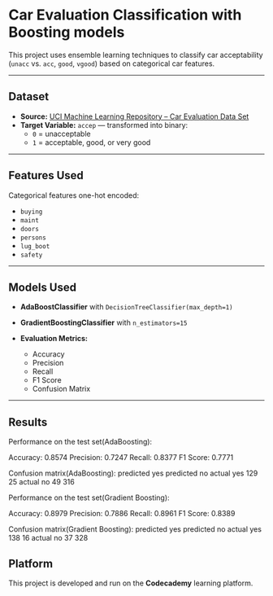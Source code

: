 # Car Evaluation Classification with Boosting models

This project uses ensemble learning techniques to classify car acceptability (`unacc` vs. `acc`, `good`, `vgood`) based on categorical car features.

---

## Dataset

- **Source:** [UCI Machine Learning Repository – Car Evaluation Data Set](https://archive.ics.uci.edu/ml/machine-learning-databases/car/car.data)
- **Target Variable:** `accep` — transformed into binary:
  - `0` = unacceptable
  - `1` = acceptable, good, or very good

---

## Features Used

Categorical features one-hot encoded:
- `buying`
- `maint`
- `doors`
- `persons`
- `lug_boot`
- `safety`

---

## Models Used

- **AdaBoostClassifier** with `DecisionTreeClassifier(max_depth=1)`
- **GradientBoostingClassifier** with `n_estimators=15`

- **Evaluation Metrics:**
  - Accuracy
  - Precision
  - Recall
  - F1 Score
  - Confusion Matrix

---

## Results

Performance on the test set(AdaBoosting):

Accuracy: 0.8574
Precision: 0.7247
Recall: 0.8377
F1 Score: 0.7771


Confusion matrix(AdaBoosting):
             predicted yes    predicted no
actual yes 129 25
actual no 49 316

Performance on the test set(Gradient Boosting):

Accuracy: 0.8979
Precision: 0.7886
Recall: 0.8961
F1 Score: 0.8389


Confusion matrix(Gradient Boosting):
             predicted yes    predicted no
actual yes 138 16
actual no 37 328

##  Platform

This project is developed and run on the **Codecademy** learning platform.

